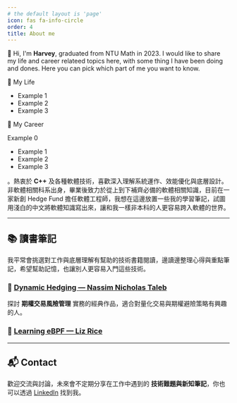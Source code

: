 ```yaml
---
# the default layout is 'page'
icon: fas fa-info-circle
order: 4
title: About me
---
```


<link rel="stylesheet" href="{{ '/assets/css/toggle.css' | relative_url }}">
<script src="{{ '/assets/js/toggle.js' | relative_url }}"></script>

👋 Hi, I'm **Harvey**, graduated from NTU Math in 2023. I would like to share my life and career relateed topics here, with some thing I have been doing and dones. Here you can pick which part of me you want to know.

<div class="toggle">
  <div class="toggle-header">📌 My Life</div>
  <div class="toggle-content">
    <ul>
      <li>Example 1</li>
      <li>Example 2</li>
      <li>Example 3</li>
    </ul>
  </div>
</div>

<div class="toggle">
  <div class="toggle-header">📌 My Career</div>
  <div class="toggle-content">
    <p>Example 0</p>
    <ul>
      <li>Example 1</li>
      <li>Example 2</li>
      <li>Example 3</li>
    </ul>
  </div>
</div>

。熱衷於 **C++** 及各種軟體技術，喜歡深入理解系統運作、效能優化與底層設計。非軟體相關科系出身，畢業後致力於從上到下補齊必備的軟體相關知識，目前在一家新創 Hedge Fund 擔任軟體工程師，我想在這邊放置一些我的學習筆記，試圖用淺白的中文將軟體知識寫出來，讓和我一樣非本科的人更容易跨入軟體的世界。

---

## 📚 讀書筆記

我平常會挑選對工作與底層理解有幫助的技術書籍閱讀，邊讀邊整理心得與重點筆記，希望幫助記憶，也讓別人更容易入門這些技術。 

### 🔹 [Dynamic Hedging — Nassim Nicholas Taleb](/posts/note-dynamic-hedging)
探討 **期權交易風險管理** 實務的經典作品，適合對量化交易與期權避險策略有興趣的人。  

### 🔹 [Learning eBPF — Liz Rice](/posts/note-learning-ebpf)

---

## 📬 Contact

歡迎交流與討論，未來會不定期分享在工作中遇到的 **技術難題與新知筆記**，你也可以透過 [LinkedIn](https://www.linkedin.com/in/harveywu-k/) 找到我。




